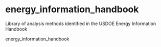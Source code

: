 energy_information_handbook
===========================

Library of analysis methods identified in the USDOE Energy Information Handbook


energy_information_handbook

